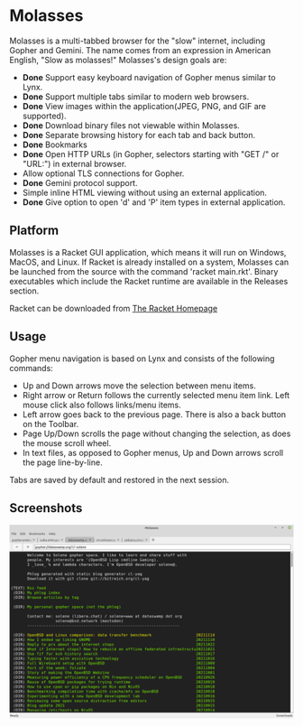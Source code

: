 # Molasses
Molasses is a multi-tabbed browser for the "slow" internet, including Gopher and Gemini. The name comes from an expression in American English, "Slow as molasses!" Molasses's design goals are:

* **Done** Support easy keyboard navigation of Gopher menus similar to Lynx.
* **Done** Support multiple tabs similar to modern web browsers.
* **Done** View images within the application(JPEG, PNG, and GIF are supported).
* **Done** Download binary files not viewable within Molasses.
* **Done** Separate browsing history for each tab and back button.
* **Done** Bookmarks
* **Done** Open HTTP URLs (in Gopher, selectors starting with "GET /" or "URL:") in external browser.
* Allow optional TLS connections for Gopher.
* **Done** Gemini protocol support.
* Simple inline HTML viewing without using an external application.
* **Done** Give option to open 'd' and 'P' item types in external application.

## Platform
Molasses is a Racket GUI application, which means it will run on Windows, MacOS, and Linux. If Racket is already installed on a system, Molasses can be launched from the source with the command 'racket main.rkt'. Binary executables which include the Racket runtime are available in the Releases section.

Racket can be downloaded from [The Racket Homepage](https://racket-lang.org)

## Usage
Gopher menu navigation is based on Lynx and consists of the following commands:
* Up and Down arrows move the selection between menu items.
* Right arrow or Return follows the currently selected menu item link. Left mouse click also follows links/menu items.
* Left arrow goes back to the previous page. There is also a back button on the Toolbar.
* Page Up/Down scrolls the page without changing the selection, as does the mouse scroll wheel.
* In text files, as opposed to Gopher menus, Up and Down arrows scroll the page line-by-line.

Tabs are saved by default and restored in the next session.

## Screenshots
![](https://github.com/jjsimpso/molasses/blob/main/doc/molasses-ss1.png)
